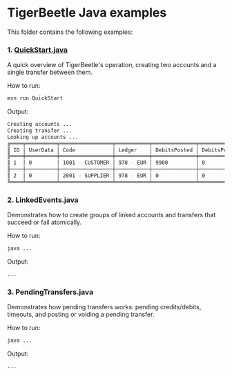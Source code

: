 # TigerBeetle Java examples

This folder contains the following examples:

### 1. [QuickStart.java](src/main/java/com/tigerbeetle/samples/QuickStart.java)

A quick overview of TigerBeetle's operation, creating two accounts and a single transfer between them.

How to run:

```bash
mvn run QuickStart
```

Output:

```bash
Creating accounts ...
Creating transfer ...
Looking up accounts ...
╔════╤══════════╤═════════════════╤═══════════╤══════════════╤═══════════════╤══════════════╤════════════════╗
║ ID │ UserData │ Code            │ Ledger    │ DebitsPosted │ DebitsPending │ CreditPosted │ CreditsPending ║
╠════╪══════════╪═════════════════╪═══════════╪══════════════╪═══════════════╪══════════════╪════════════════╣
║ 1  │ 0        │ 1001 - CUSTOMER │ 978 - EUR │ 9900         │ 0             │ 0            │ 0              ║
╟────┼──────────┼─────────────────┼───────────┼──────────────┼───────────────┼──────────────┼────────────────╢
║ 2  │ 0        │ 2001 - SUPPLIER │ 978 - EUR │ 0            │ 0             │ 9900         │ 0              ║
╚════╧══════════╧═════════════════╧═══════════╧══════════════╧═══════════════╧══════════════╧════════════════╝
```
 
### 2. LinkedEvents.java

Demonstrates how to create groups of linked accounts and transfers that succeed or fail atomically.

How to run:

```bash
java ...
```

Output:

```bash
...
```

### 3. PendingTransfers.java

Demonstrates how pending transfers works: pending credits/debits, timeouts, and posting or voiding a pending transfer.

How to run:

```bash
java ...
```

Output:

```bash
...
```




